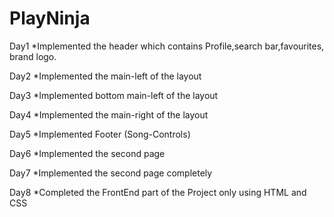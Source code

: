 # PlayNinja

Day1
  *Implemented the header which contains Profile,search bar,favourites, brand logo.
  
Day2
  *Implemented the main-left of the layout
  
Day3
  *Implemented bottom main-left of the layout
  
Day4
  *Implemented the main-right of the layout
  
Day5
  *Implemented Footer (Song-Controls)
  
Day6
  *Implemented the second page

Day7
  *Implemented the second page completely
  
Day8
  *Completed the FrontEnd part of the Project only using HTML and CSS
  
